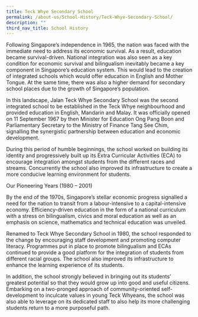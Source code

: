 ```yaml
---
title: Teck Whye Secondary School
permalink: /about-us/School-History/Teck-Whye-Secondary-School/
description: ""
third_nav_title: School History
---
```


Following Singapore’s independence in 1965, the nation was faced with the immediate need to address its economic survival. As a result, education became survival-driven. National integration was also seen as a key condition for economic survival and bilingualism inevitably became a key component in Singapore’s education system. This would lead to the creation of integrated schools which would offer education in English and Mother Tongue. At the same time, there was also a higher demand for secondary school places due to the growth of Singapore’s population.

In this landscape, Jalan Teck Whye Secondary School was the second integrated school to be established in the Teck Whye neighbourhood and provided education in English, Mandarin and Malay. It was officially opened on 11 September 1967 by then Minister for Education Ong Pang Boon and Parliamentary Secretary to the Ministry of Finance Tang See Chim, signalling the synergistic partnership between education and economic development.

During this period of humble beginnings, the school worked on building its identity and progressively built up its Extra Curricular Activities (ECA) to encourage integration amongst students from the different races and streams. Concurrently the school also improved its infrastructure to create a more conducive learning environment for students.

Our Pioneering Years (1980 – 2001) 

By the end of the 1970s, Singapore’s stellar economic progress signalled a need for the nation to transit from a labour-intensive to a capital-intensive economy. Efficiency-driven education in the form of a national curriculum with a stress on bilingualism, civics and moral education as well as an emphasis on science, mathematics and technical education was unveiled.

Renamed to Teck Whye Secondary School in 1980, the school responded to the change by encouraging staff development and promoting computer literacy. Programmes put in place to promote bilingualism and ECAs continued to provide a good platform for the integration of students from different racial groups. The school also improved its infrastructure to enhance the learning experience of its students.

In addition, the school strongly believed in bringing out its students’ greatest potential so that they would grow up into good and useful citizens. Embarking on a two-pronged approach of community-oriented self-development to inculcate values in young Teck Whyeans, the school was also able to leverage on its dedicated staff to also help its more challenging students return to a more purposeful path.
